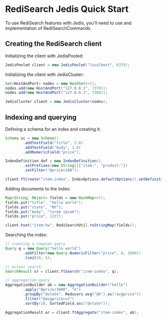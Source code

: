 # RediSearch Jedis Quick Start

To use RediSearch features with Jedis, you'll need to use and implementation of RediSearchCommands.

## Creating the RediSearch client

Initializing the client with JedisPooled:

```java
JedisPooled client = new JedisPooled("localhost", 6379);
```

Initializing the client with JedisCluster:

```java
Set<HostAndPort> nodes = new HashSet<>();
nodes.add(new HostAndPort("127.0.0.1", 7379));
nodes.add(new HostAndPort("127.0.0.1", 7380));

JedisCluster client = new JedisCluster(nodes);
```

## Indexing and querying

Defining a schema for an index and creating it:

```java
Schema sc = new Schema()
        .addTextField("title", 5.0)
        .addTextField("body", 1.0)
        .addNumericField("price");

IndexDefinition def = new IndexDefinition()
        .setPrefixes(new String[]{"item:", "product:"})
        .setFilter("@price>100");

client.ftCreate("item-index", IndexOptions.defaultOptions().setDefinition(def), sc);
```

Adding documents to the index:

```java
Map<String, Object> fields = new HashMap<>();
fields.put("title", "hello world");
fields.put("state", "NY");
fields.put("body", "lorem ipsum");
fields.put("price", 1337);

client.hset("item:hw", RediSearchUtil.toStringMap(fields));
```

Searching the index:

```java
// creating a complex query
Query q = new Query("hello world")
        .addFilter(new Query.NumericFilter("price", 0, 1000))
        .limit(0, 5);

// actual search
SearchResult sr = client.ftSearch("item-index", q);

// aggregation query
AggregationBuilder ab = new AggregationBuilder("hello")
        .apply("@price/1000", "k")
        .groupBy("@state", Reducers.avg("@k").as("avgprice"))
        .filter("@avgprice>=2")
        .sortBy(10, SortedField.asc("@state"));

AggregationResult ar = client.ftAggregate("item-index", ab);
```
